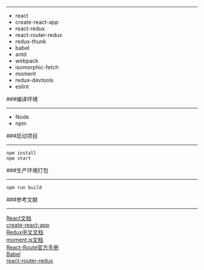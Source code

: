 
***
* react
* create-react-app
* react-redux
* react-router-redux
* redux-thunk
* babel
* antd
* webpack
* isomorphic-fetch
* moment
* redux-devtools
* eslint

###编译环境
***
* Node
* npm

###启动项目
***
```
npm install
npm start

```

###生产环境打包
***
```
npm run build

```

###参考文献
***
[React文档](https://facebook.github.io/react/)
<br>
[create-react-app](https://github.com/facebookincubator/create-react-app)
<br>
[Redux中文文档](http://www.redux.org.cn/)
<br>
[moment.js文档](http://momentjs.cn/docs/)
<br>
[React-Route官方手册](http://www.uprogrammer.cn/react-router-cn/index.html) 
<br>
[Babel](http://babeljs.io/)
<br>
[react-router-redux](https://github.com/reactjs/react-router-redux)
<br>

